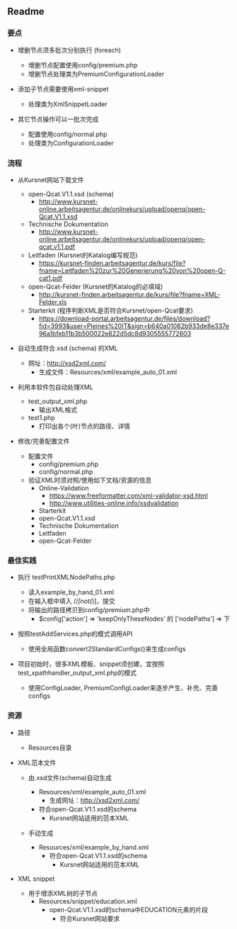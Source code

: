 ## Readme ##

### 要点 ###

- 增删节点须多批次分别执行 (foreach)
  - 增删节点配置使用config/premium.php
  - 增删节点处理类为PremiumConfigurationLoader
  
- 添加子节点需要使用xml-snippet
  - 处理类为XmlSnippetLoader

- 其它节点操作可以一批次完成
  - 配置使用config/normal.php
  - 处理类为ConfigurationLoader

### 流程 ###

- 从Kursnet网站下载文件
  - open-Qcat.V1.1.xsd (schema)
    - http://www.kursnet-online.arbeitsagentur.de/onlinekurs/upload/openq/open-Qcat.V1.1.xsd
  - Technische Dokumentation
    - http://www.kursnet-online.arbeitsagentur.de/onlinekurs/upload/openq/open-qcat.v1.1.pdf
  - Leitfaden (Kursnet的Katalog编写规范)
    - https://kursnet-finden.arbeitsagentur.de/kurs/file?fname=Leitfaden%20zur%20Generierung%20von%20open-Q-cat1.pdf
  - open-Qcat-Felder (Kursnet的Katalog的必填域)
    - http://kursnet-finden.arbeitsagentur.de/kurs/file?fname=XML-Felder.xls
  - Starterkit (程序判断XML是否符合Kursnet/open-Qcat要求)
    - https://download-portal.arbeitsagentur.de/files/download?fid=3993&user=Pleines%20IT&sign=b640a01082b933de8e337e96a1bfeb11b3b500022e822d5dc8d9305555772603
    
    
- 自动生成符合.xsd (schema) 的XML
  - 网址：http://xsd2xml.com/
    - 生成文件：Resources/xml/example_auto_01.xml
    
- 利用本软件包自动处理XML
  - test_output_xml.php
    - 输出XML格式
  - test1.php
    - 打印出各个(叶)节点的路径、详情

- 修改/完善配置文件
  - 配置文件
    - config/premium.php
    - config/normal.php    
  - 验证XML时须对照/使用如下文档/资源的信息
    - Online-Validation
      - https://www.freeformatter.com/xml-validator-xsd.html
      - http://www.utilities-online.info/xsdvalidation 
    - Starterkit
    - open-Qcat.V1.1.xsd
    - Technische Dokumentation
    - Leitfaden
    - open-Qcat-Felder

### 最佳实践 ###

- 执行 testPrintXMLNodePaths.php
  - 读入example_by_hand_01.xml
  - 在输入框中填入 //*[not(*)]，提交
  - 将输出的路径拷贝到config/premium.php中
    - $config['action'] => 'keepOnlyTheseNodes' 的 ['nodePaths'] => 下

- 按照testAddServices.php的模式调用API
  - 使用全局函数convert2StandardConfigs()来生成configs

- 项目初始时，很多XML模板、snippet须创建，宜按照test_xpathhandler_output_xml.php的模式
  - 使用ConfigLoader, PremiumConfigLoader来逐步产生、补充、完善configs

### 资源 ###

- 路径
  - Resources目录

- XML范本文件
  - 由.xsd文件(schema)自动生成
      - Resources/xml/example_auto_01.xml
          - 生成网址：http://xsd2xml.com/
      - 符合open-Qcat.V1.1.xsd的schema
        - Kursnet网站适用的范本XML

  - 手动生成
      - Resources/xml/example_by_hand.xml
        - 符合open-Qcat.V1.1.xsd的schema
          - Kursnet网站适用的范本XML
          
- XML snippet
  - 用于增添XML树的子节点
    - Resources/snippet/education.xml
      - open-Qcat.V1.1.xsd的schema中EDUCATION元素的片段
        - 符合Kursnet网站要求

